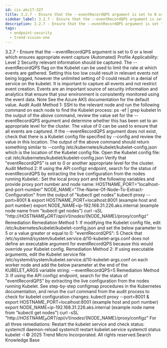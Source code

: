 ```yaml
---
id: cis-aks17-327
title: 3.2.7 - Ensure that the --eventRecordQPS argument is set to 0 or a level which ensures appropriate event capture (Automated)
sidebar_label: 3.2.7 - Ensure that the --eventRecordQPS argument is set to 0 or a level which ensures appropriate event capture (Automated)
description: 3.2.7 - Ensure that the --eventRecordQPS argument is set to 0 or a level which ensures appropriate event capture (Automated)
tags:
  - endpoint-security
  - trend-vision-one
---
```


 3.2.7 - Ensure that the --eventRecordQPS argument is set to 0 or a level which ensures appropriate event capture (Automated) Profile Applicability: Level 2 Security relevant information should be captured. The --eventRecordQPS flag on the Kubelet can be used to limit the rate at which events are gathered. Setting this too low could result in relevant events not being logged, however the unlimited setting of 0 could result in a denial of service on the kubelet. It is important to capture all events and not restrict event creation. Events are an important source of security information and analytics that ensure that your environment is consistently monitored using the event data. Note See the Azure AKS documentation for the default value. Audit Audit Method 1: SSH to the relevant node and run the following command on each node to find the Kubelet process: ps -ef | grep kubelet In the output of the above command, review the value set for the --eventRecordQPS argument and determine whether this has been set to an appropriate level for the cluster. The value of 0 can be used to ensure that all events are captured. If the --eventRecordQPS argument does not exist, check that there is a Kubelet config file specified by --config and review the value in this location. The output of the above command should return something similar to --config /etc/kubernetes/kubelet/kubelet-config.json which is the location of the Kubelet config file. Open the Kubelet config file: cat /etc/kubernetes/kubelet/kubelet-config.json Verify that "eventRecordQPS" is set to 0 or another appropriate level for the cluster. Audit Method 2: If using the API configz endpoint, search for the status of eventRecordQPS by extracting the live configuration from the nodes running Kubelet.: Set the local proxy port and the following variables and provide proxy port number and node name: HOSTNAME_PORT="localhost-and-port-number" NODE_NAME="The-Name-Of-Node-To-Extract-Configuration" from the output of "kubectl get nodes" kubectl proxy --port=8001 & export HOSTNAME_PORT=localhost:8001 (example host and port number) export NODE_NAME=ip-192.168.31.226.aks.internal (example node name from "kubectl get nodes") curl -sSL "http://${HOSTNAME_PORT}/api/v1/nodes/${NODE_NAME}/proxy/configz" Remediation Remediation Method 1: If modifying the Kubelet config file, edit /etc/kubernetes/kubelet/kubelet-config.json and set the below parameter to 5 or a value greater or equal to 0: "eventRecordQPS": 5 Check that /etc/systemd/system/kubelet.service.d/10-kubelet-args.conf does not define an executable argument for eventRecordQPS because this would override your Kubelet config. Remediation Method 2: If using executable arguments, edit the Kubelet service file /etc/systemd/system/kubelet.service.d/10-kubelet-args.conf on each worker node and add the below parameter at the end of the KUBELET_ARGS variable string: --eventRecordQPS=5 Remediation Method 3: If using the API configz endpoint, search for the status of "eventRecordQPS" by extracting the live configuration from the nodes running Kubelet. See step-by-step configmap procedures in the Kubernetes documentation, and rerun the curl command from the audit process to check for kubelet configuration changes: kubectl proxy --port=8001 & export HOSTNAME_PORT=localhost:8001 (example host and port number) export NODE_NAME=ip-192.168.31.226.aks.internal (example node name from "kubectl get nodes") curl -sSL "http://${HOSTNAME_PORT}/api/v1/nodes/${NODE_NAME}/proxy/configz" For all three remediations: Restart the kubelet service and check status: systemctl daemon-reload systemctl restart kubelet.service systemctl status kubelet -l © 2025 Trend Micro Incorporated. All rights reserved.Search Knowledge Base